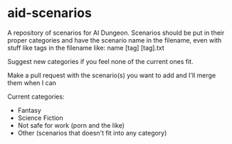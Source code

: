 # aid-scenarios
A repository of scenarios for AI Dungeon. Scenarios should be put in their proper categories and have the scenario name in the filename, even with stuff like tags in the filename like: name [tag] [tag].txt

Suggest new categories if you feel none of the current ones fit.

Make a pull request with the scenario(s) you want to add and I'll merge them when I can

Current categories:
- Fantasy
- Science Fiction
- Not safe for work (porn and the like)
- Other (scenarios that doesn't fit into any category)
